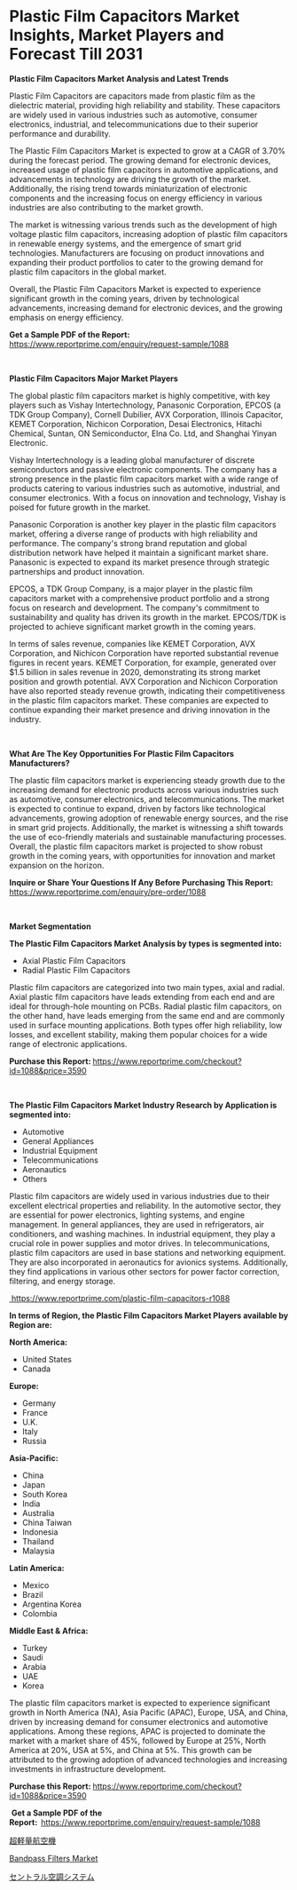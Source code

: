 <p><h1>Plastic Film Capacitors Market Insights, Market Players and Forecast Till 2031</h1></p><p><strong>Plastic Film Capacitors Market Analysis and Latest Trends</strong></p>
<p><p>Plastic Film Capacitors are capacitors made from plastic film as the dielectric material, providing high reliability and stability. These capacitors are widely used in various industries such as automotive, consumer electronics, industrial, and telecommunications due to their superior performance and durability.</p><p>The Plastic Film Capacitors Market is expected to grow at a CAGR of 3.70% during the forecast period. The growing demand for electronic devices, increased usage of plastic film capacitors in automotive applications, and advancements in technology are driving the growth of the market. Additionally, the rising trend towards miniaturization of electronic components and the increasing focus on energy efficiency in various industries are also contributing to the market growth.</p><p>The market is witnessing various trends such as the development of high voltage plastic film capacitors, increasing adoption of plastic film capacitors in renewable energy systems, and the emergence of smart grid technologies. Manufacturers are focusing on product innovations and expanding their product portfolios to cater to the growing demand for plastic film capacitors in the global market.</p><p>Overall, the Plastic Film Capacitors Market is expected to experience significant growth in the coming years, driven by technological advancements, increasing demand for electronic devices, and the growing emphasis on energy efficiency.</p></p>
<p><strong>Get a Sample PDF of the Report:&nbsp;</strong> <a href="https://www.reportprime.com/enquiry/request-sample/1088">https://www.reportprime.com/enquiry/request-sample/1088</a></p>
<p>&nbsp;</p>
<p><strong>Plastic Film Capacitors Major Market Players</strong></p>
<p><p>The global plastic film capacitors market is highly competitive, with key players such as Vishay Intertechnology, Panasonic Corporation, EPCOS (a TDK Group Company), Cornell Dubilier, AVX Corporation, Illinois Capacitor, KEMET Corporation, Nichicon Corporation, Desai Electronics, Hitachi Chemical, Suntan, ON Semiconductor, Elna Co. Ltd, and Shanghai Yinyan Electronic.</p><p>Vishay Intertechnology is a leading global manufacturer of discrete semiconductors and passive electronic components. The company has a strong presence in the plastic film capacitors market with a wide range of products catering to various industries such as automotive, industrial, and consumer electronics. With a focus on innovation and technology, Vishay is poised for future growth in the market.</p><p>Panasonic Corporation is another key player in the plastic film capacitors market, offering a diverse range of products with high reliability and performance. The company's strong brand reputation and global distribution network have helped it maintain a significant market share. Panasonic is expected to expand its market presence through strategic partnerships and product innovation.</p><p>EPCOS, a TDK Group Company, is a major player in the plastic film capacitors market with a comprehensive product portfolio and a strong focus on research and development. The company's commitment to sustainability and quality has driven its growth in the market. EPCOS/TDK is projected to achieve significant market growth in the coming years.</p><p>In terms of sales revenue, companies like KEMET Corporation, AVX Corporation, and Nichicon Corporation have reported substantial revenue figures in recent years. KEMET Corporation, for example, generated over $1.5 billion in sales revenue in 2020, demonstrating its strong market position and growth potential. AVX Corporation and Nichicon Corporation have also reported steady revenue growth, indicating their competitiveness in the plastic film capacitors market. These companies are expected to continue expanding their market presence and driving innovation in the industry.</p></p>
<p>&nbsp;</p>
<p><strong>What Are The Key Opportunities For Plastic Film Capacitors Manufacturers?</strong></p>
<p><p>The plastic film capacitors market is experiencing steady growth due to the increasing demand for electronic products across various industries such as automotive, consumer electronics, and telecommunications. The market is expected to continue to expand, driven by factors like technological advancements, growing adoption of renewable energy sources, and the rise in smart grid projects. Additionally, the market is witnessing a shift towards the use of eco-friendly materials and sustainable manufacturing processes. Overall, the plastic film capacitors market is projected to show robust growth in the coming years, with opportunities for innovation and market expansion on the horizon.</p></p>
<p><strong>Inquire or Share Your Questions If Any Before Purchasing This Report:</strong> <a href="https://www.reportprime.com/enquiry/pre-order/1088">https://www.reportprime.com/enquiry/pre-order/1088</a></p>
<p>&nbsp;</p>
<p><strong>Market Segmentation</strong></p>
<p><strong>The Plastic Film Capacitors Market Analysis by types is segmented into:</strong></p>
<p><ul><li>Axial Plastic Film Capacitors</li><li>Radial Plastic Film Capacitors</li></ul></p>
<p><p>Plastic film capacitors are categorized into two main types, axial and radial. Axial plastic film capacitors have leads extending from each end and are ideal for through-hole mounting on PCBs. Radial plastic film capacitors, on the other hand, have leads emerging from the same end and are commonly used in surface mounting applications. Both types offer high reliability, low losses, and excellent stability, making them popular choices for a wide range of electronic applications.</p></p>
<p><strong>Purchase this Report:&nbsp;</strong><a href="https://www.reportprime.com/checkout?id=1088&price=3590">https://www.reportprime.com/checkout?id=1088&price=3590</a></p>
<p>&nbsp;</p>
<p><strong>The Plastic Film Capacitors Market Industry Research by Application is segmented into:</strong></p>
<p><ul><li>Automotive</li><li>General Appliances</li><li>Industrial Equipment</li><li>Telecommunications</li><li>Aeronautics</li><li>Others</li></ul></p>
<p><p>Plastic film capacitors are widely used in various industries due to their excellent electrical properties and reliability. In the automotive sector, they are essential for power electronics, lighting systems, and engine management. In general appliances, they are used in refrigerators, air conditioners, and washing machines. In industrial equipment, they play a crucial role in power supplies and motor drives. In telecommunications, plastic film capacitors are used in base stations and networking equipment. They are also incorporated in aeronautics for avionics systems. Additionally, they find applications in various other sectors for power factor correction, filtering, and energy storage.</p></p>
<p><a href="https://www.reportprime.com/plastic-film-capacitors-r1088">&nbsp;https://www.reportprime.com/plastic-film-capacitors-r1088</a></p>
<p><strong>In terms of Region, the Plastic Film Capacitors Market Players available by Region are:</strong></p>
<p>
    <p> <strong> North America: </strong>
        <ul>
            <li>United States</li>
            <li>Canada</li>
        </ul>
        </p> 
    <p> <strong> Europe: </strong>
        <ul>
            <li>Germany</li>
            <li>France</li>
            <li>U.K.</li>
            <li>Italy</li>
            <li>Russia</li>
        </ul>
        </p> 
    <p> <strong> Asia-Pacific: </strong>
        <ul>
            <li>China</li>
            <li>Japan</li>
            <li>South Korea</li>
            <li>India</li>
            <li>Australia</li>
            <li>China Taiwan</li>
            <li>Indonesia</li>
            <li>Thailand</li>
            <li>Malaysia</li>
        </ul>
        </p> 
    <p> <strong> Latin America: </strong>
        <ul>
            <li>Mexico</li>
            <li>Brazil</li>
            <li>Argentina Korea</li>
            <li>Colombia</li>
        </ul>
        </p> 
    <p> <strong> Middle East & Africa: </strong>
        <ul>
            <li>Turkey</li>
            <li>Saudi</li>
            <li>Arabia</li>
            <li>UAE</li>
            <li>Korea</li>
        </ul>
    </p>
    </p>
<p><p>The plastic film capacitors market is expected to experience significant growth in North America (NA), Asia Pacific (APAC), Europe, USA, and China, driven by increasing demand for consumer electronics and automotive applications. Among these regions, APAC is projected to dominate the market with a market share of 45%, followed by Europe at 25%, North America at 20%, USA at 5%, and China at 5%. This growth can be attributed to the growing adoption of advanced technologies and increasing investments in infrastructure development.</p></p>
<p><strong>Purchase this Report: </strong><a href="https://www.reportprime.com/checkout?id=1088&price=3590">https://www.reportprime.com/checkout?id=1088&price=3590</a></p>
<p>&nbsp;<strong>Get a Sample PDF of the Report:&nbsp;&nbsp;</strong><a href="https://www.reportprime.com/enquiry/request-sample/1088">https://www.reportprime.com/enquiry/request-sample/1088</a></p>
<p><strong></strong></p>
<p><p><a href="https://github.com/NikitaBruen/Market-Research-Report-List-1/blob/main/734589370875.md">超軽量航空機</a></p><p><a href="https://view.publitas.com/reportprime-1/bandpass-filters-market-outlook-industry-overview-and-forecast-2024-to-2031/">Bandpass Filters Market</a></p><p><a href="https://github.com/RudySimonis2023/Market-Research-Report-List-1/blob/main/359626670874.md">セントラル空調システム</a></p></p>